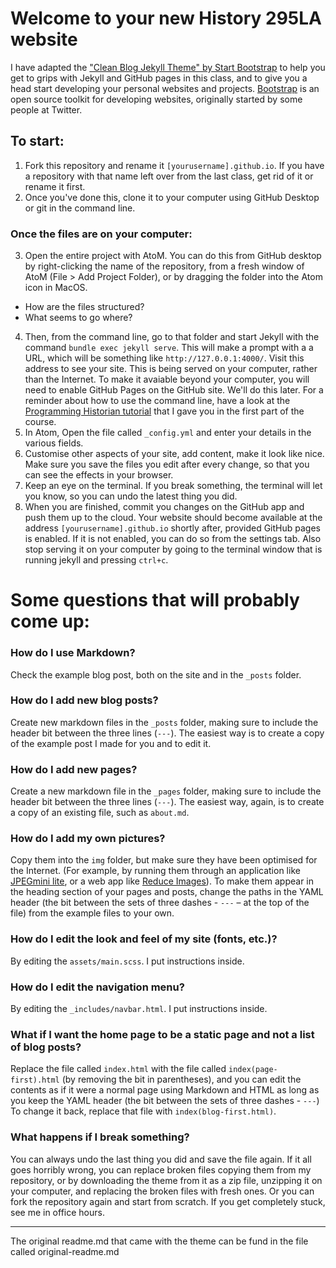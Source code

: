 # Welcome to your new History 295LA website

I have adapted the ["Clean Blog Jekyll Theme" by Start Bootstrap](https://github.com/BlackrockDigital/startbootstrap-clean-blog-jekyll) to help you get to grips with Jekyll and GitHub pages in this class, and to give you a head start developing your personal websites and projects. [Bootstrap](https://getbootstrap.com/) is an open source toolkit for developing websites, originally started by some people at Twitter.

## To start:
1. Fork this repository and rename it `[yourusername].github.io`. If you have a repository with that name left over from the last class, get rid of it or rename it first.
2. Once you've done this, clone it to your computer using GitHub Desktop or git in the command line.

### Once the files are on your computer:
3. Open the entire project with AtoM. You can do this from GitHub desktop by right-clicking the name of the repository, from a fresh window of AtoM (File > Add Project Folder), or by dragging the folder into the Atom icon in MacOS.
  * How are the files structured?
  * What seems to go where?
4. Then, from the command line, go to that folder and start Jekyll with the command `bundle exec jekyll serve`. This will make a prompt with a a URL, which will be something like `http://127.0.0.1:4000/`. Visit this address to see your site. This is being served on your computer, rather than the Internet. To make it avaiable beyond your computer, you will need to enable GitHub Pages on the GitHub site. We'll do this later. For a reminder about how to use the command line, have a look at the [Programming Historian tutorial](https://programminghistorian.org/en/lessons/intro-to-bash) that I gave you in the first part of the course.
5. In Atom, Open the file called `_config.yml` and enter your details in the various fields.
6. Customise other aspects of your site, add content, make it look like nice. Make sure you save the files you edit after every change, so that you can see the effects in your browser.
7. Keep an eye on the terminal. If you break something, the terminal will let you know, so you can undo the latest thing you did.
8. When you are finished, commit you changes on the GitHub app and push them up to the cloud. Your website should become available at the address `[yourusername].github.io` shortly after, provided GitHub pages is enabled. If it is not enabled, you can do so from the settings tab. Also stop serving it on your computer by going to the terminal window that is running jekyll and pressing `ctrl+c`.

# Some questions that will probably come up:

### How do I use Markdown?
Check the example blog post, both on the site and in the `_posts` folder.

### How do I add new blog posts?
Create new markdown files in the `_posts` folder, making sure to include the header bit between the three lines (`---`). The easiest way is to create a copy of the example post I made for you and to edit it.

### How do I add new pages?
Create a new markdown file in the `_pages` folder, making sure to include the header bit between the three lines (`---`). The easiest way, again, is to create a copy of an existing file, such as `about.md`.

### How do I add my own pictures?
Copy them into the `img` folder, but make sure they have been optimised for the Internet. (For example, by running them through an application like [JPEGmini lite](https://www.jpegmini.com/), or a web app like [Reduce Images](https://www.reduceimages.com/)). To make them appear in the heading section of your pages and posts, change the paths in the YAML header (the bit between the sets of three dashes - `---` – at the top of the file) from the example files to your own.

### How do I edit the look and feel of my site (fonts, etc.)?
By editing the `assets/main.scss`. I put instructions inside.

### How do I edit the navigation menu?
By editing the `_includes/navbar.html`. I put instructions inside.

### What if I want the home page to be a static page and not a list of blog posts?
Replace the file called `index.html` with the file called `index(page-first).html` (by removing the bit in parentheses), and you can edit the contents as if it were a normal page using Markdown and HTML as long as you keep the YAML header (the bit between the sets of three dashes - `---`) To change it back, replace that file with `index(blog-first.html)`.

### What happens if I break something?
You can always undo the last thing you did and save the file again. If it all goes horribly wrong, you can replace broken files copying them from my repository, or by downloading the theme from it as a zip file, unzipping it on your computer, and replacing the broken files with fresh ones. Or you can fork the repository again and start from scratch. If you get completely stuck, see me in office hours.

---

The original readme.md that came with the theme can be fund in the file called original-readme.md
